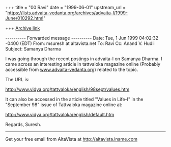 +++
title = "00 Ravi"
date = "1999-06-01"
upstream_url = "https://lists.advaita-vedanta.org/archives/advaita-l/1999-June/010292.html"

+++
[Archive link](https://lists.advaita-vedanta.org/archives/advaita-l/1999-June/010292.html)

---------- Forwarded message ----------
Date: Tue, 1 Jun 1999 04:02:32 -0400 (EDT)
From: msuresh at altavista.net
To: Ravi <msr at comco.com>
Cc: Anand V. Hudli <anandhudli at HOTMAIL.COM>
Subject: Samanya Dharma

  I was going through the recent postings in
  advaita-l on Samanya Dharma. I came across an
  interesting article in tattvaloka magazine
  online (Probably accessible from
  www.advaita-vedanta.org) related to the topic.

  The URL is:

http://www.vidya.org/tattvaloka/english/98sept/values.htm

  It can also be accessed in the article titled
  "Values in Life-I" in the "September 98" issue
  of Tattvaloka magazine online at:

http://www.vidya.org/tattvaloka/english/default.htm

Regards,
Suresh.

----------------------------------------------------------------
Get your free email from AltaVista at http://altavista.iname.com

